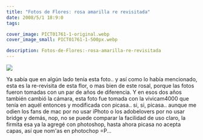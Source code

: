 ```yaml
---
title: "Fotos de Flores: rosa amarilla re revisitada"
date: 2008/5/1 18:9:0
tags: 

cover_image: PICT01761-1-original.webp
cover_image_small: PICT01761-1-500px.webp

description: Fotos-de-Flores:-rosa-amarilla-re-revisitada
---
```



[![](PICT01761-1-800px.webp)](PICT01761-1-original.webp)  
  

Ya sabía que en algún lado tenía esta foto.. y así como lo había mencionado, esta es la re-revisita de esta flor, o mas bien de este rosal, porque las fotos fueron tomadas con un par de años de diferencia. Y en esos dos años también cambió la cámara, esta foto fue tomada con la vivicam4000 que tenía en aquél entonces y modificada con picasa.. si, si, picasa.. aunque me odien los fans de mac por no usar iPhoto o los adobelovers por no usar bridge y demás, nop, no se puede comparar la facilidad de uso claro, la firmita esa ya la agregé con photoshop, hasta ahora picasa no acepta capas, así que nom'as en photochop =P...
